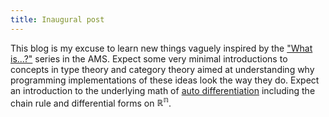 ```yaml
---
title: Inaugural post
---
```


This blog is my excuse to learn new things vaguely inspired by the
["What is...?"][AMS] series in the AMS.
Expect some very minimal introductions to concepts in type theory and
category theory aimed at understanding why programming implementations
of these ideas look the way they do.
Expect an introduction to the underlying math of [auto differentiation][AD]
including the chain rule and differential forms on $\mathbb{R^n}$.


[AMS]: http://arminstraub.com/math/what-is-column
[AD]: https://en.wikipedia.org/wiki/Automatic_differentiation
